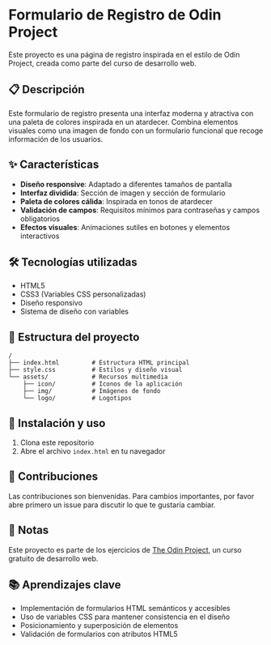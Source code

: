 # Formulario de Registro de Odin Project

Este proyecto es una página de registro inspirada en el estilo de Odin Project, creada como parte del curso de desarrollo web.

## 📋 Descripción

Este formulario de registro presenta una interfaz moderna y atractiva con una paleta de colores inspirada en un atardecer. Combina elementos visuales como una imagen de fondo con un formulario funcional que recoge información de los usuarios.

## ✨ Características

- **Diseño responsive**: Adaptado a diferentes tamaños de pantalla
- **Interfaz dividida**: Sección de imagen y sección de formulario
- **Paleta de colores cálida**: Inspirada en tonos de atardecer
- **Validación de campos**: Requisitos mínimos para contraseñas y campos obligatorios
- **Efectos visuales**: Animaciones sutiles en botones y elementos interactivos

## 🛠️ Tecnologías utilizadas

- HTML5
- CSS3 (Variables CSS personalizadas)
- Diseño responsivo
- Sistema de diseño con variables

## 📁 Estructura del proyecto

```
/
├── index.html         # Estructura HTML principal
├── style.css          # Estilos y diseño visual
└── assets/            # Recursos multimedia
    ├── icon/          # Iconos de la aplicación
    ├── img/           # Imágenes de fondo
    └── logo/          # Logotipos
```

## 🚀 Instalación y uso

1. Clona este repositorio
2. Abre el archivo `index.html` en tu navegador

## 🤝 Contribuciones

Las contribuciones son bienvenidas. Para cambios importantes, por favor abre primero un issue para discutir lo que te gustaría cambiar.

## 📝 Notas

Este proyecto es parte de los ejercicios de [The Odin Project](https://www.theodinproject.com/), un curso gratuito de desarrollo web.

## 📚 Aprendizajes clave

- Implementación de formularios HTML semánticos y accesibles
- Uso de variables CSS para mantener consistencia en el diseño
- Posicionamiento y superposición de elementos
- Validación de formularios con atributos HTML5
